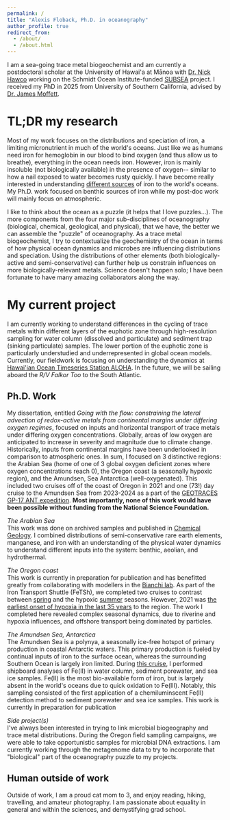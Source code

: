 ```yaml
---
permalink: /
title: "Alexis Floback, Ph.D. in oceanography"
author_profile: true
redirect_from: 
  - /about/
  - /about.html
---
```


I am a sea-going trace metal biogeochemist and am currently a postdoctoral scholar at the University of Hawai'a at Mānoa with [Dr. Nick Hawco](https://www.hawcolab.org/) working on the Schmidt Ocean Institute-funded [SUBSEA](https://flbs.umt.edu/apps/subsea/) project. I received my PhD in 2025 from University of Southern California, advised by [Dr. James Moffett](https://dornsife.usc.edu/profile/james-moffett/). 

TL;DR my research
======
Most of my work focuses on the distributions and speciation of iron, a limiting micronutrient in much of the world's oceans. Just like we as humans need iron for hemoglobin in our blood to bind oxygen (and thus allow us to breathe), everything in the ocean needs iron. However, iron is mainly insoluble (not biologically available) in the presence of oxygen-- similar to how a nail exposed to water becomes rusty quickly. I have become really interested in understanding [different sources](https://www.jstor.org/stable/27309820?seq=6) of iron to the world's oceans. My Ph.D. work focused on benthic sources of iron while my post-doc work will mainly focus on atmospheric.

I like to think about the ocean as a puzzle (it helps that I love puzzles...). The more components from the four major sub-disciplines of oceanography (biological, chemical, geological, and physical), that we have, the better we can assemble the "puzzle" of oceanography. As a trace metal biogeochemist, I try to contextualize the geochemistry of the ocean in terms of how physical ocean dynamics and microbes are influencing distributions and speciation. Using the distributions of other elements (both biologically-active and semi-conservative) can further help us constrain influences on more biologically-relevant metals. Science doesn't happen solo; I have been fortunate to have many amazing collaborators along the way.

My current project
======
I am currently working to understand differences in the cycling of trace metals within different layers of the euphotic zone through high-resolution sampling for water column (dissolved and particulate) and sediment trap (sinking particulate) samples. The lower portion of the euphotic zone is particularly understudied and underrepresented in global ocean models. Currently, our fieldwork is focusing on understanding the dynamics at [Hawai'ian Ocean Timeseries Station ALOHA](aloha.manoa.hawaii.edu). In the future, we will be sailing aboard the _R/V Falkor Too_ to the South Atlantic.

Ph.D. Work
------
My dissertation, entitled _Going with the flow: constraining the lateral advection of redox-active metals from continental margins under differing oxygen regimes_, focused on inputs and horizontal transport of trace metals under differing oxygen concentrations. Globally, areas of low oxygen are anticipated to increase in severity and magnitude due to climate change. Historically, inputs from continental margins have been underlooked in comparison to atmospheric ones. In sum, I focused on 3 distinctive regions: the Arabian Sea (home of one of 3 global oxygen deficient zones where oxygen concentrations reach 0), the Oregon coast (a seasonally hypoxic region), and the Amundsen, Sea Antarctica (well-oxygenated). This included two cruises off of the coast of Oregon in 2021 and one (73!) day cruise to the Amundsen Sea from 2023-2024 as a part of the [GEOTRACES GP-17 ANT expedition](https://usgeotraces.ldeo.columbia.edu/content/gp17-ant). **Most importantly, none of this work would have been possible without funding from the National Science Foundation.**

_The Arabian Sea_\
This work was done on archived samples and published in [Chemical Geology](https://www.sciencedirect.com/science/article/abs/pii/S0009254121001583). I combined distributions of semi-conservative rare earth elements, manganese, and iron with an understanding of the physical water dynamics to understand different inputs into the system: benthic, aeolian, and hydrothermal.

_The Oregon coast_\
This work is currently in preparation for publication and has benefitted greatly from collaborating with modellers in the [Bianchi lab](https://atmos.ucla.edu/author/dbianchi/). As part of the Iron Transport Shuttle (FeTSh), we completed two cruises to contrast between [spring](https://youtu.be/FwQChAHqwoA?si=BqNGJFx4EkPmr2q9) and the hypoxic [summer](https://youtu.be/7AXQc0obmNQ?si=YWAfHpH2vQ5mxIp6) seasons. However, 2021 was [the earliest onset of hypoxia in the last 35 years](https://www.fisheries.noaa.gov/feature-story/low-oxygen-waters-washington-oregon-coasts-risk-becoming-large-dead-zones) to the region. The work I completed here revealed complex seasonal dynamics, due to riverine and hypoxia influences, and offshore transport being dominated by particles. 

_The Amundsen Sea, Antarctica_\
The Amundsen Sea is a polynya, a seasonally ice-free hotspot of primary production in coastal Antarctic waters. This primary production is fueled by continual inputs of iron to the surface ocean, whereas the surrounding Southern Ocean is largely iron limited. During [this cruise](https://youtu.be/qi_LKUfZz4U?si=iCn6nkgn9wKJHQES), I performed shipboard analyses of Fe(II) in water column, sediment porewater, and sea ice samples. Fe(II) is the most bio-available form of iron, but is largely absent in the world's oceans due to quick oxidation to Fe(III). Notably, this sampling consisted of the first application of a chemiluminscent Fe(II) detection method to sediment porewater and sea ice samples. This work is currently in preparation for publication

_Side project(s)_\
I've always been interested in trying to link microbial biogeography and trace metal distributions. During the Oregon field sampling campaigns, we were able to take opportunistic samples for microbial DNA extractions. I am currently working through the metagenome data to try to incorporate that "biological" part of the oceanography puzzle to my projects.

Human outside of work
------
Outside of work, I am a proud cat mom to 3, and enjoy reading, hiking, travelling, and amateur photography. I am passionate about equality in general and within the sciences, and demystifying grad school. 
